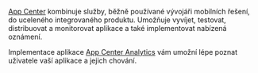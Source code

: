 ﻿[App Center](https://appcenter.ms/) kombinuje služby, běžně používané vývojáři mobilních řešení, do uceleného integrovaného produktu. Umožňuje vyvíjet, testovat, distribuovat a monitorovat aplikace a také implementovat nabízená oznámení.

Implementace aplikace [App Center Analytics](https://docs.microsoft.com/appcenter/analytics/) vám umožní lépe poznat uživatele vaší aplikace a jejich chování.
